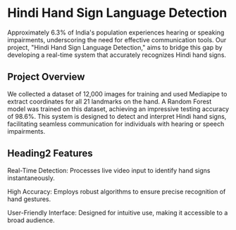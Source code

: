 # Hindi Hand Sign Language Detection

Approximately 6.3% of India's population experiences hearing or speaking impairments, underscoring the need for effective communication tools. Our project, "Hindi Hand Sign Language Detection," aims to bridge this gap by developing a real-time system that accurately recognizes Hindi hand signs.

## Project Overview

We collected a dataset of 12,000 images for training and used Mediapipe to extract coordinates for all 21 landmarks on the hand. A Random Forest model was trained on this dataset, achieving an impressive testing accuracy of 98.6%. This system is designed to detect and interpret Hindi hand signs, facilitating seamless communication for individuals with hearing or speech impairments.

## Heading2 Features

Real-Time Detection: Processes live video input to identify hand signs instantaneously.

High Accuracy: Employs robust algorithms to ensure precise recognition of hand gestures.

User-Friendly Interface: Designed for intuitive use, making it accessible to a broad audience.

